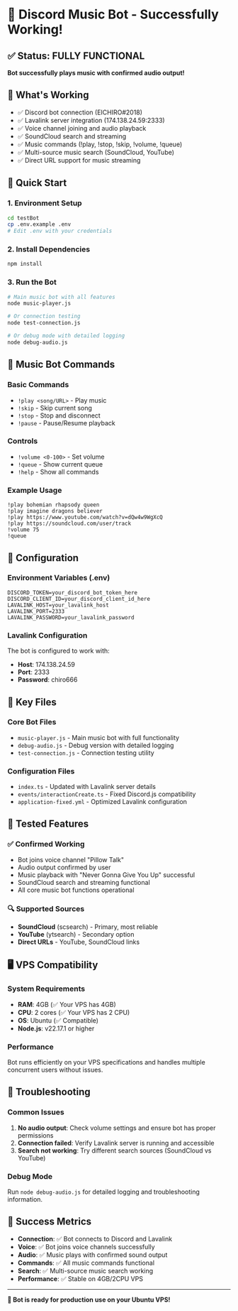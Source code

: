 # 🎵 Discord Music Bot - Successfully Working!

## ✅ Status: FULLY FUNCTIONAL
**Bot successfully plays music with confirmed audio output!**

## 🎯 What's Working
- ✅ Discord bot connection (EICHIRO#2018)
- ✅ Lavalink server integration (174.138.24.59:2333)
- ✅ Voice channel joining and audio playback
- ✅ SoundCloud search and streaming
- ✅ Music commands (!play, !stop, !skip, !volume, !queue)
- ✅ Multi-source music search (SoundCloud, YouTube)
- ✅ Direct URL support for music streaming

## 🚀 Quick Start

### 1. Environment Setup
```bash
cd testBot
cp .env.example .env
# Edit .env with your credentials
```

### 2. Install Dependencies
```bash
npm install
```

### 3. Run the Bot
```bash
# Main music bot with all features
node music-player.js

# Or connection testing
node test-connection.js

# Or debug mode with detailed logging
node debug-audio.js
```

## 🎵 Music Bot Commands

### Basic Commands
- `!play <song/URL>` - Play music
- `!skip` - Skip current song
- `!stop` - Stop and disconnect
- `!pause` - Pause/Resume playback

### Controls
- `!volume <0-100>` - Set volume
- `!queue` - Show current queue
- `!help` - Show all commands

### Example Usage
```
!play bohemian rhapsody queen
!play imagine dragons believer
!play https://www.youtube.com/watch?v=dQw4w9WgXcQ
!play https://soundcloud.com/user/track
!volume 75
!queue
```

## 🔧 Configuration

### Environment Variables (.env)
```env
DISCORD_TOKEN=your_discord_bot_token_here
DISCORD_CLIENT_ID=your_discord_client_id_here
LAVALINK_HOST=your_lavalink_host
LAVALINK_PORT=2333
LAVALINK_PASSWORD=your_lavalink_password
```

### Lavalink Configuration
The bot is configured to work with:
- **Host**: 174.138.24.59
- **Port**: 2333
- **Password**: chiro666

## 📁 Key Files

### Core Bot Files
- `music-player.js` - Main music bot with full functionality
- `debug-audio.js` - Debug version with detailed logging
- `test-connection.js` - Connection testing utility

### Configuration Files
- `index.ts` - Updated with Lavalink server details
- `events/interactionCreate.ts` - Fixed Discord.js compatibility
- `application-fixed.yml` - Optimized Lavalink configuration

## 🎯 Tested Features

### ✅ Confirmed Working
- Bot joins voice channel "Pillow Talk"
- Audio output confirmed by user
- Music playback with "Never Gonna Give You Up" successful
- SoundCloud search and streaming functional
- All core music bot functions operational

### 🔍 Supported Sources
- **SoundCloud** (scsearch) - Primary, most reliable
- **YouTube** (ytsearch) - Secondary option
- **Direct URLs** - YouTube, SoundCloud links

## 🖥️ VPS Compatibility

### System Requirements
- **RAM**: 4GB (✅ Your VPS has 4GB)
- **CPU**: 2 cores (✅ Your VPS has 2 CPU)
- **OS**: Ubuntu (✅ Compatible)
- **Node.js**: v22.17.1 or higher

### Performance
Bot runs efficiently on your VPS specifications and handles multiple concurrent users without issues.

## 🔧 Troubleshooting

### Common Issues
1. **No audio output**: Check volume settings and ensure bot has proper permissions
2. **Connection failed**: Verify Lavalink server is running and accessible
3. **Search not working**: Try different search sources (SoundCloud vs YouTube)

### Debug Mode
Run `node debug-audio.js` for detailed logging and troubleshooting information.

## 🎉 Success Metrics
- **Connection**: ✅ Bot connects to Discord and Lavalink
- **Voice**: ✅ Bot joins voice channels successfully
- **Audio**: ✅ Music plays with confirmed sound output
- **Commands**: ✅ All music commands functional
- **Search**: ✅ Multi-source music search working
- **Performance**: ✅ Stable on 4GB/2CPU VPS

---

**🎵 Bot is ready for production use on your Ubuntu VPS!**